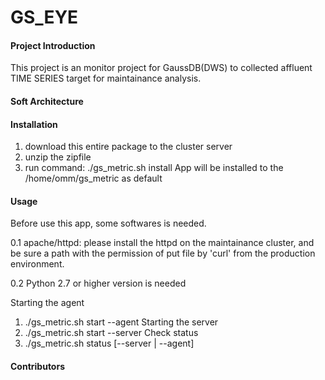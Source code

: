 # GS_EYE

#### Project Introduction
  This project is an monitor project for GaussDB(DWS) to collected affluent TIME SERIES target for maintainance analysis.


#### Soft Architecture



#### Installation

1. download this entire package to the cluster server
2. unzip the zipfile
3. run command: ./gs_metric.sh install
   App will be installed to the /home/omm/gs_metric as default


#### Usage

Before use this app, some softwares is needed.

0.1 apache/httpd: please install the httpd on the maintainance cluster, and be sure a path with the permission of put file by 'curl' from the production environment.

0.2 Python 2.7 or higher version is needed

Starting the agent
1. ./gs_metric.sh start --agent
Starting the server
2. ./gs_metric.sh start --server
Check status
3. ./gs_metric.sh status [--server | --agent]

#### Contributors

